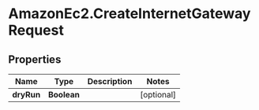 # AmazonEc2.CreateInternetGatewayRequest

## Properties

Name | Type | Description | Notes
------------ | ------------- | ------------- | -------------
**dryRun** | **Boolean** |  | [optional] 


